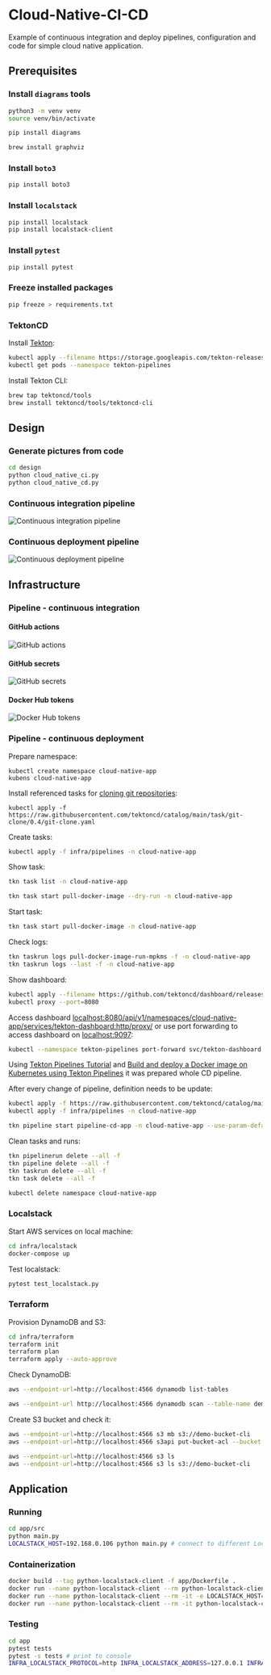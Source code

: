 # Cloud-Native-CI-CD

Example of continuous integration and deploy pipelines, configuration and code for simple cloud native application.

## Prerequisites

### Install ``diagrams`` tools

```bash
python3 -m venv venv
source venv/bin/activate

pip install diagrams

brew install graphviz
```

### Install ``boto3``

```bash
pip install boto3
```

### Install ``localstack``

```bash
pip install localstack
pip install localstack-client
```

### Install ``pytest``

```bash
pip install pytest
```

### Freeze installed packages

```bash
pip freeze > requirements.txt
```

### TektonCD

Install [Tekton](https://tekton.dev/docs/getting-started/):

```bash
kubectl apply --filename https://storage.googleapis.com/tekton-releases/pipeline/latest/release.yaml
kubectl get pods --namespace tekton-pipelines
```

Install Tekton CLI:

```bash
brew tap tektoncd/tools
brew install tektoncd/tools/tektoncd-cli
```

## Design

### Generate pictures from code

```bash
cd design
python cloud_native_ci.py
python cloud_native_cd.py
```

### Continuous integration pipeline

![Continuous integration pipeline](design/cloud_native_ci.png "Continuous integration pipeline")

### Continuous deployment pipeline

![Continuous deployment pipeline](design/cloud_native_cd.png "Continuous deployment pipeline")

## Infrastructure

### Pipeline - continuous integration

#### GitHub actions

![GitHub actions](images/github_actions.png "GitHub actions")

#### GitHub secrets

![GitHub secrets](images/github_secrets.png "GitHub secrets")

#### Docker Hub tokens

![Docker Hub tokens](images/docker_hub_tokens.png "Docker Hub tokens")

### Pipeline - continuous deployment

Prepare namespace:

```
kubectl create namespace cloud-native-app
kubens cloud-native-app
```

Install referenced tasks for [cloning git repositories](https://hub.tekton.dev/tekton/task/git-clone):

```
kubectl apply -f https://raw.githubusercontent.com/tektoncd/catalog/main/task/git-clone/0.4/git-clone.yaml
```

Create tasks:

```bash
kubectl apply -f infra/pipelines -n cloud-native-app
```

Show task:

```bash
tkn task list -n cloud-native-app

tkn task start pull-docker-image --dry-run -n cloud-native-app
```

Start task:

```bash
tkn task start pull-docker-image -n cloud-native-app
```

Check logs:

```bash
tkn taskrun logs pull-docker-image-run-mpkms -f -n cloud-native-app
tkn taskrun logs --last -f -n cloud-native-app
```

Show dashboard:

```bash
kubectl apply --filename https://github.com/tektoncd/dashboard/releases/latest/download/tekton-dashboard-release.yaml
kubectl proxy --port=8080
```

Access dashboard [localhost:8080/api/v1/namespaces/cloud-native-app/services/tekton-dashboard:http/proxy/](http://localhost:8080/api/v1/namespaces/cloud-native-app/services/tekton-dashboard:http/proxy/) or use port forwarding to access dashboard on [localhost:9097](http://localhost:9097):

```bash
kubectl --namespace tekton-pipelines port-forward svc/tekton-dashboard 9097:9097
```

Using [Tekton Pipelines Tutorial](https://github.com/tektoncd/pipeline/blob/main/docs/tutorial.md) and [Build and deploy a Docker image on Kubernetes using Tekton Pipelines](https://developer.ibm.com/tutorials/build-and-deploy-a-docker-image-on-kubernetes-using-tekton-pipelines/) it was prepared whole CD pipeline.

After every change of pipeline, definition needs to be update:

```bash
kubectl apply -f https://raw.githubusercontent.com/tektoncd/catalog/main/task/git-clone/0.4/git-clone.yaml -n cloud-native-app
kubectl apply -f infra/pipelines -n cloud-native-app

tkn pipeline start pipeline-cd-app -n cloud-native-app --use-param-defaults --workspace name=shared-data,claimName=pvc-pipelines,subPath=dir
```

Clean tasks and runs:

```bash
tkn pipelinerun delete --all -f
tkn pipeline delete --all -f
tkn taskrun delete --all -f
tkn task delete --all -f

kubectl delete namespace cloud-native-app
```

### Localstack

Start AWS services on local machine:

```bash
cd infra/localstack
docker-compose up
```

Test localstack:

```bash
pytest test_localstack.py
```

### Terraform

Provision DynamoDB and S3:

```bash
cd infra/terraform
terraform init
terraform plan
terraform apply --auto-approve
```

Check DynamoDB:

```bash
aws --endpoint-url=http://localhost:4566 dynamodb list-tables

aws --endpoint-url http://localhost:4566 dynamodb scan --table-name demo-dynamodb-tf
```

Create S3 bucket and check it:

```bash
aws --endpoint-url=http://localhost:4566 s3 mb s3://demo-bucket-cli
aws --endpoint-url=http://localhost:4566 s3api put-bucket-acl --bucket demo-bucket-cli --acl public-read

aws --endpoint-url=http://localhost:4566 s3 ls
aws --endpoint-url=http://localhost:4566 s3 ls s3://demo-bucket-cli
```

## Application

### Running

```bash
cd app/src
python main.py
LOCALSTACK_HOST=192.168.0.106 python main.py # connect to different Localstack host
```

### Containerization

```bash
docker build --tag python-localstack-client -f app/Dockerfile .
docker run --name python-localstack-client --rm python-localstack-client
docker run --name python-localstack-client --rm -it -e LOCALSTACK_HOST=192.168.0.106 python-localstack-client # change Localstack host
docker run --name python-localstack-client --rm -it python-localstack-client bash # run bash instead of command
```

### Testing

```bash
cd app
pytest tests
pytest -s tests # print to console
INFRA_LOCALSTACK_PROTOCOL=http INFRA_LOCALSTACK_ADDRESS=127.0.0.1 INFRA_LOCALSTACK_PORT=4566 pytest tests
```
